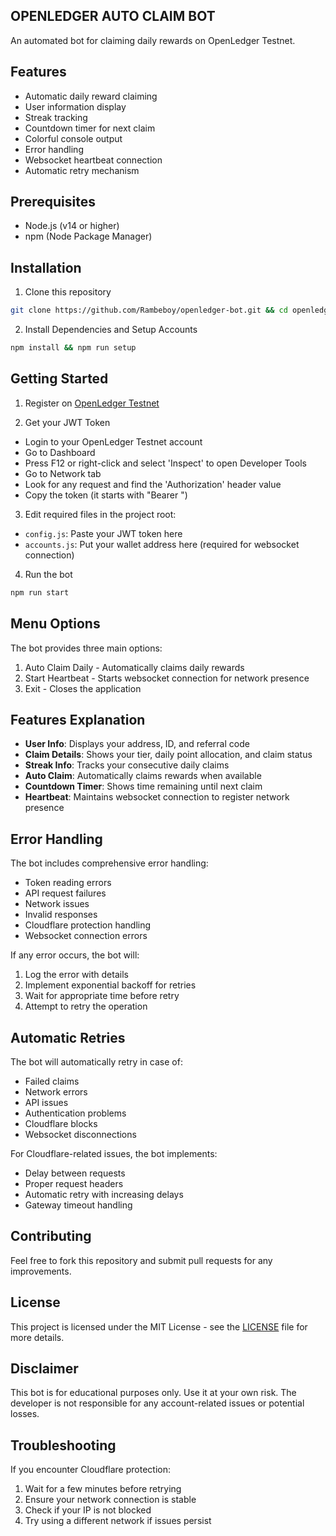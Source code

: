 ## OPENLEDGER AUTO CLAIM BOT

An automated bot for claiming daily rewards on OpenLedger Testnet.

## Features

- Automatic daily reward claiming
- User information display
- Streak tracking
- Countdown timer for next claim
- Colorful console output
- Error handling
- Websocket heartbeat connection
- Automatic retry mechanism

## Prerequisites

- Node.js (v14 or higher)
- npm (Node Package Manager)

## Installation

1. Clone this repository

```bash
git clone https://github.com/Rambeboy/openledger-bot.git && cd openledger-bot
```

2. Install Dependencies and Setup Accounts

```bash
npm install && npm run setup
```

## Getting Started

1. Register on [OpenLedger Testnet](https://testnet.openledger.xyz/)

2. Get your JWT Token

- Login to your OpenLedger Testnet account
- Go to Dashboard
- Press F12 or right-click and select 'Inspect' to open Developer Tools
- Go to Network tab
- Look for any request and find the 'Authorization' header value
- Copy the token (it starts with "Bearer ")

3. Edit required files in the project root:

- `config.js`: Paste your JWT token here
- `accounts.js`: Put your wallet address here (required for websocket connection)

4. Run the bot

```bash
npm run start
```

## Menu Options

The bot provides three main options:

1. Auto Claim Daily - Automatically claims daily rewards
2. Start Heartbeat - Starts websocket connection for network presence
3. Exit - Closes the application

## Features Explanation

- **User Info**: Displays your address, ID, and referral code
- **Claim Details**: Shows your tier, daily point allocation, and claim status
- **Streak Info**: Tracks your consecutive daily claims
- **Auto Claim**: Automatically claims rewards when available
- **Countdown Timer**: Shows time remaining until next claim
- **Heartbeat**: Maintains websocket connection to register network presence

## Error Handling

The bot includes comprehensive error handling:

- Token reading errors
- API request failures
- Network issues
- Invalid responses
- Cloudflare protection handling
- Websocket connection errors

If any error occurs, the bot will:

1. Log the error with details
2. Implement exponential backoff for retries
3. Wait for appropriate time before retry
4. Attempt to retry the operation

## Automatic Retries

The bot will automatically retry in case of:

- Failed claims
- Network errors
- API issues
- Authentication problems
- Cloudflare blocks
- Websocket disconnections

For Cloudflare-related issues, the bot implements:

- Delay between requests
- Proper request headers
- Automatic retry with increasing delays
- Gateway timeout handling

## Contributing

Feel free to fork this repository and submit pull requests for any improvements.

## License

This project is licensed under the MIT License - see the [LICENSE](LICENSE) file for more details.

## Disclaimer

This bot is for educational purposes only. Use it at your own risk. The developer is not responsible for any account-related issues or potential losses.

## Troubleshooting

If you encounter Cloudflare protection:

1. Wait for a few minutes before retrying
2. Ensure your network connection is stable
3. Check if your IP is not blocked
4. Try using a different network if issues persist

